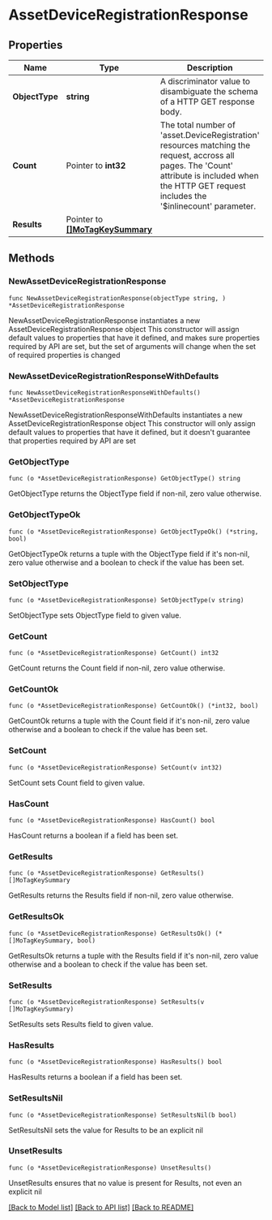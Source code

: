# AssetDeviceRegistrationResponse

## Properties

Name | Type | Description | Notes
------------ | ------------- | ------------- | -------------
**ObjectType** | **string** | A discriminator value to disambiguate the schema of a HTTP GET response body. | 
**Count** | Pointer to **int32** | The total number of &#39;asset.DeviceRegistration&#39; resources matching the request, accross all pages. The &#39;Count&#39; attribute is included when the HTTP GET request includes the &#39;$inlinecount&#39; parameter. | [optional] 
**Results** | Pointer to [**[]MoTagKeySummary**](MoTagKeySummary.md) |  | [optional] 

## Methods

### NewAssetDeviceRegistrationResponse

`func NewAssetDeviceRegistrationResponse(objectType string, ) *AssetDeviceRegistrationResponse`

NewAssetDeviceRegistrationResponse instantiates a new AssetDeviceRegistrationResponse object
This constructor will assign default values to properties that have it defined,
and makes sure properties required by API are set, but the set of arguments
will change when the set of required properties is changed

### NewAssetDeviceRegistrationResponseWithDefaults

`func NewAssetDeviceRegistrationResponseWithDefaults() *AssetDeviceRegistrationResponse`

NewAssetDeviceRegistrationResponseWithDefaults instantiates a new AssetDeviceRegistrationResponse object
This constructor will only assign default values to properties that have it defined,
but it doesn't guarantee that properties required by API are set

### GetObjectType

`func (o *AssetDeviceRegistrationResponse) GetObjectType() string`

GetObjectType returns the ObjectType field if non-nil, zero value otherwise.

### GetObjectTypeOk

`func (o *AssetDeviceRegistrationResponse) GetObjectTypeOk() (*string, bool)`

GetObjectTypeOk returns a tuple with the ObjectType field if it's non-nil, zero value otherwise
and a boolean to check if the value has been set.

### SetObjectType

`func (o *AssetDeviceRegistrationResponse) SetObjectType(v string)`

SetObjectType sets ObjectType field to given value.


### GetCount

`func (o *AssetDeviceRegistrationResponse) GetCount() int32`

GetCount returns the Count field if non-nil, zero value otherwise.

### GetCountOk

`func (o *AssetDeviceRegistrationResponse) GetCountOk() (*int32, bool)`

GetCountOk returns a tuple with the Count field if it's non-nil, zero value otherwise
and a boolean to check if the value has been set.

### SetCount

`func (o *AssetDeviceRegistrationResponse) SetCount(v int32)`

SetCount sets Count field to given value.

### HasCount

`func (o *AssetDeviceRegistrationResponse) HasCount() bool`

HasCount returns a boolean if a field has been set.

### GetResults

`func (o *AssetDeviceRegistrationResponse) GetResults() []MoTagKeySummary`

GetResults returns the Results field if non-nil, zero value otherwise.

### GetResultsOk

`func (o *AssetDeviceRegistrationResponse) GetResultsOk() (*[]MoTagKeySummary, bool)`

GetResultsOk returns a tuple with the Results field if it's non-nil, zero value otherwise
and a boolean to check if the value has been set.

### SetResults

`func (o *AssetDeviceRegistrationResponse) SetResults(v []MoTagKeySummary)`

SetResults sets Results field to given value.

### HasResults

`func (o *AssetDeviceRegistrationResponse) HasResults() bool`

HasResults returns a boolean if a field has been set.

### SetResultsNil

`func (o *AssetDeviceRegistrationResponse) SetResultsNil(b bool)`

 SetResultsNil sets the value for Results to be an explicit nil

### UnsetResults
`func (o *AssetDeviceRegistrationResponse) UnsetResults()`

UnsetResults ensures that no value is present for Results, not even an explicit nil

[[Back to Model list]](../README.md#documentation-for-models) [[Back to API list]](../README.md#documentation-for-api-endpoints) [[Back to README]](../README.md)


